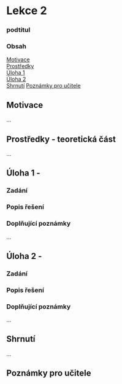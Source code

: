 # Lekce 2
### podtitul

### Obsah
[Motivace](#motivace)  
[Prostředky](#resources)  
[Úloha 1](#assignment1)  
[Úloha 2](#assignment2)  
[Shrnutí](#conclusion)
[Poznámky pro učitele](#pozn)  
<a name="motivace"/>
## Motivace
...
<a name="resources"/>
## Prostředky - teoretická část
...
<a name="assignment1"/>
## Úloha 1 - 
### Zadání
### Popis řešení
### Doplňující poznámky 
...
<a name="assignment2"/>
## Úloha 2 - 
### Zadání
### Popis řešení
### Doplňující poznámky 
...
<a name="conclusion"/>
## Shrnutí
...
<a name="pozn"/>
## Poznámky pro učitele
